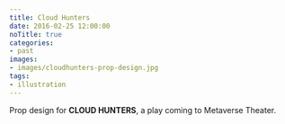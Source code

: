 ```yaml
---
title: Cloud Hunters
date: 2016-02-25 12:00:00
noTitle: true
categories:
- past
images:
- images/cloudhunters-prop-design.jpg
tags:
- illustration
---
```

Prop design for **CLOUD HUNTERS**, a play coming to Metaverse Theater.
